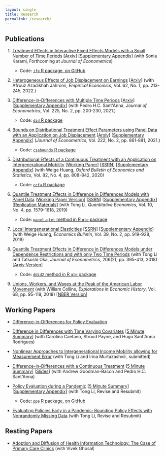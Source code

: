 ```yaml
---
layout: single
title: Research
permalink: /research/
---
```


## Publications

1. [Treatment Effects in Interactive Fixed Effects Models with a Small Number of Time Periods](https://doi.org/10.1016/j.jeconom.2022.02.001) [[Arxiv](https://arxiv.org/abs/2006.15780)] [[Supplementary Appendix](files/IFE/Callaway_Karami_2022_appendix.pdf)] (with Sonia Karami, Forthcoming at *Journal of Econometrics*)

    * Code: [`ife` R package, on GitHub](https://github.com/bcallaway11/ife)


2. [Heterogeneous Effects of Job Displacement on Earnings](https://doi.org/10.1007/s00181-020-01961-w) [[Arxiv](https://arxiv.org/abs/2006.04968)] (with Afrouz Azadikhah Jahromi, *Empirical Economics*, Vol. 62, No. 1, pp. 213-245, 2022.) 

3. [Difference-in-Differences with Multiple Time Periods](https://doi.org/10.1016/j.jeconom.2020.12.001) [[Arxiv](https://arxiv.org/abs/1803.09015)] [[Supplementary Appendix](https://pedrohcgs.github.io/files/Callaway_SantAnna_2020_supp.pdf)] (with Pedro H.C. Sant'Anna, *Journal of Econometrics*, Vol. 225, No. 2, pp. 200-230, 2021.) 

    * Code: [`did` R package](https://bcallaway11.github.io/did/)

4. [Bounds on Distributional Treatment Effect Parameters using Panel Data with an Application on Job Displacement](https://doi.org/10.1016/j.jeconom.2020.02.005) [[Arxiv](https://arxiv.org/abs/2008.08117)] [[Supplementary Appendix](files/DTE/supplementary-appendix.pdf)] (*Journal of Econometrics*, Vol. 222, No. 2, pp. 861-881, 2021.)

    * Code: [`csabounds` R package](https://bcallaway11.github.io/csabounds/)

5. [Distributional Effects of a Continuous Treatment with an Application on Intergenerational Mobility](http://dx.doi.org/10.1111/obes.12355) [[Working Paper](files/Callaway-Huang-2018/cfa2.pdf)] [[SSRN](https://papers.ssrn.com/sol3/papers.cfm?abstract_id=3078187)] [[Supplementary Appendix](files/Callaway-Huang-2018/supplementary-appendix.pdf)] (with Weige Huang, *Oxford Bulletin of Economics and Statistics*, Vol. 82, No. 4, pp. 808-842, 2020)

    * Code: [`ccfa` R package](https://weigehuangecon.github.io/ccfa/)

6. [Quantile Treatment Effects in Difference in Differences Models with Panel Data](http://qeconomics.org/ojs/index.php/qe/article/view/704) [[Working Paper Version](files/Callaway-Li-2019/panel-treatment-effects.pdf)] [[SSRN](https://papers.ssrn.com/sol3/papers.cfm?abstract_id=3013341)] [[Supplementary Appendix](files/Callaway-Li-2019/supplementary-appendix.pdf)] [[Replication Materials](files/Callaway-Li-2019/Callaway-Li-2019-replication-files.zip)] (with Tong Li, *Quantitative Economics*, Vol. 10, No. 4, pp. 1579-1618, 2019)

    * Code: [`panel.qtet` method in R `qte` package](http://bcallaway11.github.io/qte/articles/panel-qtet.html)

7. [Local Intergenerational Elasticities](http://www.accessecon.com/Pubs/EB/2019/Volume39/EB-19-V39-I2-P88.pdf) [[SSRN](https://papers.ssrn.com/sol3/papers.cfm?abstract_id=3233873)] [[Supplementary Appendix](http://www.accessecon.com/pubs/EB/tempPDF/file_Supplemental_0_0_120174_temp.pdf)] (with Weige Huang, *Economics Bulletin*, Vol. 39, No. 2, pp. 919-928, 2019)

8. [Quantile Treatment Effects in Difference in Differences Models under Dependence Restrictions and with only Two Time Periods](https://www.sciencedirect.com/science/article/pii/S0304407618301027) (with Tong Li and Tatsushi Oka, *Journal of Econometrics*, 206(2), pp. 395-413, 2018) [[Arxiv Version](https://arxiv.org/pdf/1702.03618.pdf)]

    * Code: [`ddid2` method in R `qte` package](http://bcallaway11.github.io/qte/articles/ddid2.html)

9. [Unions, Workers, and Wages at the Peak of the American Labor Movement](https://www.sciencedirect.com/science/article/pii/S0014498317300451) (with William Collins, *Explorations in Economic History*, Vol. 68, pp. 95-118, 2018) [[NBER Version](http://www.nber.org/papers/w23516)]


## Working Papers

* [Difference-in-Differences for Policy Evaluation](https://arxiv.org/abs/2203.15646)

* [Difference in Differences with Time Varying Covariates](https://arxiv.org/abs/2202.02903) [[5 Minute Summary](posts/fms-did-time-varying-covariates)] (with Carolina Caetano, Stroud Payne, and Hugo Sant'Anna Rodrigues)

* [Nonlinear Approaches to Intergenerational Income Mobility allowing for Measurement Error](http://arxiv.org/abs/2107.09235) (with Tong Li and Irina Murtazashvili, submitted)

* [Difference-in-Differences with a Continuous Treatment](https://arxiv.org/abs/2107.02637) [[5 Minute Summary](/posts/five-minute-did-continuous-treatment)] [[Slides](/files/DID-Continuous-Treatment/slides/did_reading_group.html)] (with Andrew Goodman-Bacon and Pedro H.C. Sant'Anna) 

* [Policy Evaluation during a Pandemic](https://arxiv.org/abs/2105.06927) [[5 Minute Summary](/posts/five-minute-pandemic-policy)] [[Supplementary Appendix](/files/pandemic-policy/supplementary-appendix.pdf)] (with Tong Li, Revise and Resubmit)     

    * Code: [`ppe` R package, on GitHub](https://github.com/bcallaway11/ppe)
	
* [Evaluating Policies Early in a Pandemic: Bounding Policy Effects with Nonrandomly Missing Data](https://arxiv.org/abs/2005.09605) (with Tong Li, Revise and Resubmit)


## Resting Papers

* [Adoption and Diffusion of Health Information Technology: The Case of Primary Care Clinics](https://www.econstor.eu/bitstream/10419/64846/1/72645320X.pdf) (with Vivek Ghosal)

